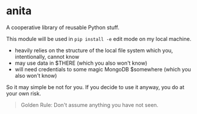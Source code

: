# anita

A cooperative library of reusable Python stuff.

This module will be used in `pip install -e` edit mode on my local machine.
- heavily relies on the structure of the local file system which you, intentionally, cannot know
- may use data in $THERE (which you also won't know)
- will need credentials to some magic MongoDB $somewhere (which you also won't know)

So it may simple be not for you. If you decide to use it anyway, you do at your own risk.

> Golden Rule: Don't assume anything you have not seen.


